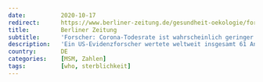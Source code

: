 ```yaml
---
date:          2020-10-17
redirect:      https://www.berliner-zeitung.de/gesundheit-oekologie/forscher-corona-sterblichkeit-betraegt-023-prozent-li.111917
title:         Berliner Zeitung
subtitle:      'Forscher: Corona-Todesrate ist wahrscheinlich geringer als 0,2 Prozent'
description:   'Ein US-Evidenzforscher wertete weltweit insgesamt 61 Antikörperstudien aus, um die Infektionssterblichkeit bei Corona zu ermitteln. Die Metastudie ist im WHO-Bulletin erschienen.'
country:       DE
categories:    [MSM, Zahlen]
tags:          [who, sterblichkeit]
---
```

